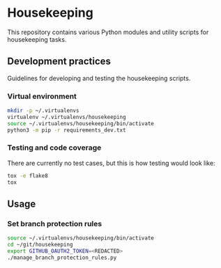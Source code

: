 # Housekeeping

This repository contains various Python modules and utility scripts for housekeeping tasks.

## Development practices

Guidelines for developing and testing the housekeeping scripts.

### Virtual environment

```bash
mkdir -p ~/.virtualenvs
virtualenv ~/.virtualenvs/housekeeping
source ~/.virtualenvs/housekeeping/bin/activate
python3 -m pip -r requirements_dev.txt
```

### Testing and code coverage

There are currently no test cases, but this is how testing would look like:

```bash
tox -e flake8
tox
```

## Usage

### Set branch protection rules

```bash
source ~/.virtualenvs/housekeeping/bin/activate
cd ~/git/housekeeping
export GITHUB_OAUTH2_TOKEN=<REDACTED>
./manage_branch_protection_rules.py
```
